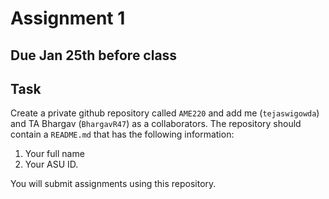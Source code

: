 # Assignment 1

## Due Jan 25th before class

## Task

Create a private github repository called `AME220` and add me
(`tejaswigowda`) and TA Bhargav (`BhargavR47`) as
a collaborators. The repository should contain a `README.md` that has the
following information:

1. Your full name
2. Your ASU ID.

You will submit assignments using this repository. 

